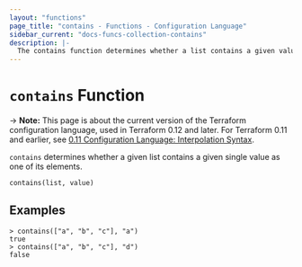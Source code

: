 ```yaml
---
layout: "functions"
page_title: "contains - Functions - Configuration Language"
sidebar_current: "docs-funcs-collection-contains"
description: |-
  The contains function determines whether a list contains a given value.
---
```


# `contains` Function

-> **Note:** This page is about the current version of the Terraform
configuration language, used in Terraform 0.12 and later. For Terraform 0.11 and
earlier, see
[0.11 Configuration Language: Interpolation Syntax](../../configuration-0-11/interpolation.html).

`contains` determines whether a given list contains a given single value
as one of its elements.

```hcl
contains(list, value)
```

## Examples

```
> contains(["a", "b", "c"], "a")
true
> contains(["a", "b", "c"], "d")
false
```
